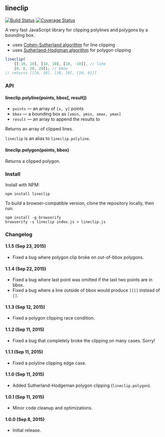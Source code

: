 ## lineclip

[![Build Status](https://travis-ci.org/mapbox/lineclip.svg?branch=master)](https://travis-ci.org/mapbox/lineclip)
[![Coverage Status](https://coveralls.io/repos/mapbox/lineclip/badge.svg?branch=master&service=github)](https://coveralls.io/github/mapbox/lineclip?branch=master)

A very fast JavaScript library for clipping polylines and polygons by a bounding box.

- uses [Cohen-Sutherland algorithm](https://en.wikipedia.org/wiki/Cohen%E2%80%93Sutherland_algorithm) for line clipping
- uses [Sutherland-Hodgman algorithm](https://en.wikipedia.org/wiki/Sutherland%E2%80%93Hodgman_algorithm) for polygon clipping

```js
lineclip(
    [[-10, 10], [10, 10], [10, -10]], // line
    [0, 0, 20, 20]); // bbox
// returns [[[0, 10], [10, 10], [10, 0]]]
```


### API

#### lineclip.polyline(points, bbox[, result])

- `points` — an array of `[x, y]` points
- `bbox` — a bounding box as `[xmin, ymin, xmax, ymax]`
- `result` — an array to append the results to

Returns an array of clipped lines.

`lineclip` is an alias to `lineclip.polyline`.

#### lineclip.polygon(points, bbox)

Returns a clipped polygon.


### Install

Install with NPM:

```
npm install lineclip
```

To build a browser-compatible version, clone the repository locally, then run:

```
npm install -g browserify
browserify -s lineclip index.js > lineclip.js
```


### Changelog

#### 1.1.5 (Sep 23, 2015)

- Fixed a bug where polygon clip broke on out-of-bbox polygons.

#### 1.1.4 (Sep 22, 2015)

- Fixed a bug where last point was omitted if the last two points are in bbox.
- Fixed a bug where a line outside of bbox would produce `[[]]` instead of `[]`.

#### 1.1.3 (Sep 12, 2015)

- Fixed a polygon clipping race condition.

#### 1.1.2 (Sep 11, 2015)

- Fixed a bug that completely broke the clipping on many cases. Sorry!

#### 1.1.1 (Sep 11, 2015)

- Fixed a polyline clipping edge case.

#### 1.1.0 (Sep 11, 2015)

- Added Sutherland-Hodgeman polygon clipping (`lineclip.polygon`).

#### 1.0.1 (Sep 11, 2015)

- Minor code cleanup and optimizations.

#### 1.0.0 (Sep 8, 2015)

- Initial release.
